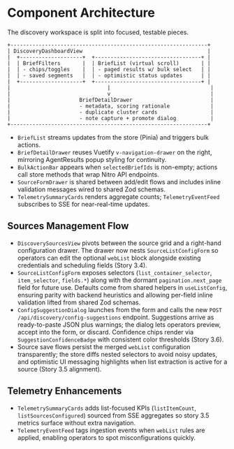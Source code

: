 # Component Architecture
The discovery workspace is split into focused, testable pieces.

```
+---------------------------------------------------------------+
| DiscoveryDashboardView                                        |
|  +--------------------+  +----------------------------------+ |
|  | BriefFilters       |  | BriefList (virtual scroll)       | |
|  | - chips/toggles    |  | - paged results w/ bulk select   | |
|  | - saved segments   |  | - optimistic status updates      | |
|  +--------------------+  +----------------------------------+ |
|                               |                                |
|                               v                                |
|                      BriefDetailDrawer                         |
|                      - metadata, scoring rationale             |
|                      - duplicate cluster cards                 |
|                      - note capture + promote dialog           |
+---------------------------------------------------------------+
```

- `BriefList` streams updates from the store (Pinia) and triggers bulk actions.
- `BriefDetailDrawer` reuses Vuetify `v-navigation-drawer` on the right, mirroring AgentResults popup styling for continuity.
- `BulkActionBar` appears when `selectedBriefIds` is non-empty; actions call store methods that wrap Nitro API endpoints.
- `SourceFormDrawer` is shared between add/edit flows and includes inline validation messages wired to shared Zod schemas.
- `TelemetrySummaryCards` renders aggregate counts; `TelemetryEventFeed` subscribes to SSE for near-real-time updates.

## Sources Management Flow
- `DiscoverySourcesView` pivots between the source grid and a right-hand configuration drawer. The drawer now nests `SourceListConfigForm` so operators can edit the optional `webList` block alongside existing credentials and scheduling fields (Story 3.4).
- `SourceListConfigForm` exposes selectors (`list_container_selector`, `item_selector`, `fields.*`) along with the dormant `pagination.next_page` field for future use. Defaults come from shared helpers in `useListConfig`, ensuring parity with backend heuristics and allowing per-field inline validation lifted from shared Zod schemas.
- `ConfigSuggestionDialog` launches from the form and calls the new `POST /api/discovery/config-suggestions` endpoint. Suggestions arrive as ready-to-paste JSON plus warnings; the dialog lets operators preview, accept into the form, or discard. Confidence chips render via `SuggestionConfidenceBadge` with consistent color thresholds (Story 3.6).
- Source save flows persist the merged `webList` configuration transparently; the store diffs nested selectors to avoid noisy updates, and optimistic UI messaging highlights when list extraction is active for a source (Story 3.5 alignment).

## Telemetry Enhancements
- `TelemetrySummaryCards` adds list-focused KPIs (`listItemCount`, `listSourcesConfigured`) sourced from SSE aggregates so story 3.5 metrics surface without extra navigation.
- `TelemetryEventFeed` tags ingestion events when `webList` rules are applied, enabling operators to spot misconfigurations quickly.
